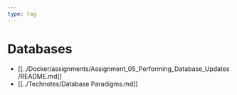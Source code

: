 ```yaml
---
type: tag
---
```

# Databases

- [[../Docker/assignments/Assignment_05_Performing_Database_Updates/README.md]]
- [[../Technotes/Database Paradigms.md]]
